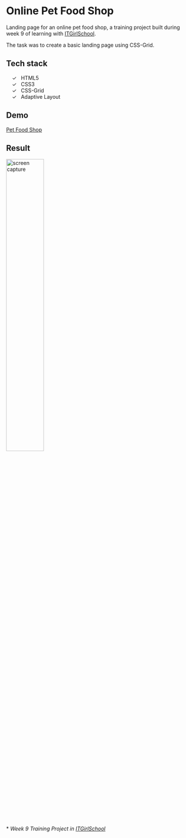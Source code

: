 # Online Pet Food Shop

Landing page for an online pet food shop, a training project built during week 9 of learning with [ITGirlSchool]. 

The task was to create a basic landing page using CSS-Grid.

## Tech stack

&nbsp;&nbsp;&nbsp;&nbsp;&check;&nbsp;&nbsp; HTML5<br>
&nbsp;&nbsp;&nbsp;&nbsp;&check;&nbsp;&nbsp; CSS3<br>
&nbsp;&nbsp;&nbsp;&nbsp;&check;&nbsp;&nbsp; CSS-Grid<br>
&nbsp;&nbsp;&nbsp;&nbsp;&check;&nbsp;&nbsp; Adaptive Layout<br>

## Demo
[Pet Food Shop]

## Result

<img width="45%" alt="screen capture" src="../main/assets/img/captureweb.jpeg">

<br><br> 
\* _Week 9 Training Project in [ITGirlSchool]_ 
  

   [ITGirlSchool]: <https://itgirlschool.com/en>
   [Pet Food Shop]: <https://alenagm.github.io/pet-food-shop/>
